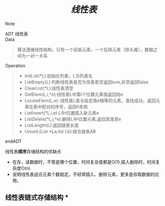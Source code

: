 # $$\ 线性表$$  
>[!note] 
>ADT 线性表  
>Data  
>>算法遵循线性结构，只有一个前驱元素，一个后续元素（除头尾），数据之间为一对一关系  
>
>Operation  
>>* InitList(*L):初始化列表，L为列表名  
>>* ListEmpty(L):判断线性表是否为空表若空返回ture,非空返回false  
>>* ClearList(*L):线性表清空  
>>* GetElem(L,i,*e):线性表L中第i个位置元素值返回给e  
>>* LocateElem(L,e):  线性表L查与给定值e相等的元素，查找成功，返回元素在表中配对的序号，返回0失败  
>>* ListInsert(*L,i,e):L中i位置插入新元素e
>>* ListDelete(*L,i,*e):删除L中i位置元素,返回其值至e
>>* ListLength(L):返回链表长度  
>>* UnionL(List *La,list Lb):结合链表AB
>
>endADT  

线性表**顺序**存储结构的优缺点  
*  在存，读数据时，不管是哪个位置，时间复杂度都是O(1),插入删除时，时间复杂度O(n).
* 说明线性表适合元素个数稳定，不经常插入、删除元素，更多是存取数据的应用。

线性表**链式**存储结构
* 
- 


